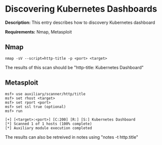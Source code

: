 # Discovering Kubernetes Dashboards

**Description:** This entry describes how to discovery Kubernetes dashboard

**Requirements:** Nmap, Metasploit

## Nmap

```nmap -sV --script=http-title -p <port> <target>```

The results of this scan should be "http-title: Kubernetes Dashboard"

## Metasploit

```
msf> use auxiliary/scanner/http/title
msf> set rhost <target>
msf> set rport <port>
msf> set ssl true (optional)
msf> run

[+] [<target>:<port>] [C:200] [R:] [S:] Kubernetes Dashboard
[*] Scanned 1 of 1 hosts (100% complete)
[*] Auxiliary module execution completed
```

The results can also be retreived in notes using "notes -t http.title"

